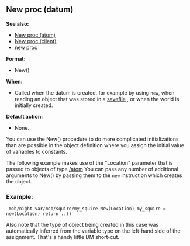 ## New proc (datum)
**See also:**
*   [New proc (atom)](/ref/atom/proc/New.md) 
*   [New proc (client)](/ref/client/proc/New.md) 
*   [new proc](/ref/proc/new.md) 
<!-- -->
**Format:**
*   New()
<!-- -->
**When:**
*   Called when the datum is created, for example by using `new`, when
    reading an object that was stored in a [savefile](/ref/savefile.md) , or
    when the world is initially created.
<!-- -->
**Default action:**
*   None.


You can use the New() procedure to do more complicated
initializations than are possible in the object definition where you
assign the initial value of variables to constants. 

The
following example makes use of the \"Location\" parameter that is passed
to objects of type [/atom](/ref/atom.md)  You can pass any number of
additional arguments to New() by passing them to the `new` instruction
which creates the object.
### Example:

```
 mob/night var/mob/squire/my_squire New(Location) my_squire =
new(Location) return ..() 
```
 

Also note that the type of
object being created in this case was automatically inferred from the
variable type on the left-hand side of the assignment. That\'s a handy
little DM short-cut.